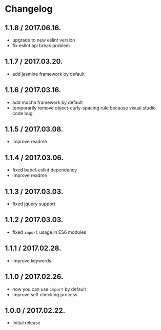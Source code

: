 # Changelog

## 1.1.8 / 2017.06.16.
- upgrade to new eslint version
- fix eslint api break problem

## 1.1.7 / 2017.03.20.
- add jasmine framework by default

## 1.1.6 / 2017.03.16.
- add mocha framework by default
- temporarily remove object-curly-spacing rule because visual studio code bug

## 1.1.5 / 2017.03.08.
- improve readme

## 1.1.4 / 2017.03.06.
- fixed babel-eslint dependency
- improve readme

## 1.1.3 / 2017.03.03.
- fixed jquery support

## 1.1.2 / 2017.03.03.
- fixed `import` usage in ES6 modules

## 1.1.1 / 2017.02.28.
- improve keywords

## 1.1.0 / 2017.02.26.
- now you can use `import` by default
- improve self checking process

## 1.0.0 / 2017.02.22.
- Initial release
